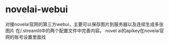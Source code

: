 # novelai-webui
对接novelai官网的第三方webui，主要可以保存图片到服务器以及连续生成多张图片
在/.streamlit中的两个配置文件中完善内容。
novel ai的apikey在novelai官网的账号设置里面找
